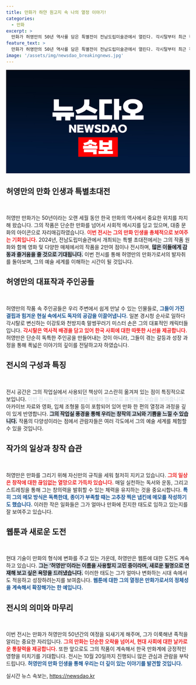 ```yaml
---
title: 만화가 하얀 원고지 속 나의 열정 이야기!
categories:
  - 만화
excerpt: >
  만화가 허영만의 50년 역사를 담은 특별전이 전남도립미술관에서 열린다. 각시탈부터 최근 작품까지, 그의 인생을 그린 2만여 점의 원화와 영화가 전시된다. 그가 사랑하는 만화의 매력을 직접 확인해보세요!
feature_text: >
  만화가 허영만의 50년 역사를 담은 특별전이 전남도립미술관에서 열린다. 각시탈부터 최근 작품까지, 그의 인생을 그린 2만여 점의 원화와 영화가 전시된다. 그가 사랑하는 만화의 매력을 직접 확인해보세요!
image: '/assets/img/newsdao_breakingnews.jpg'
---
```


<p><img src="/assets/img/newsdao_breakingnews.jpg" alt="pcversion 속보" /></p>

<h2 data-ke-size="size26">허영만의 만화 인생과 특별초대전</h2>

<p data-ke-size="size16">&nbsp;</p>

<p>허영만 만화가는 50년이라는 오랜 세월 동안 한국 만화의 역사에서 중요한 위치를 차지해 왔습니다. 그의 작품은 단순한 만화를 넘어서 사회적 메시지를 담고 있으며, 대중 문화의 아이콘으로 자리매김하였습니다. <b><span style="color: #ee2323;">이번 전시는 그의 만화 인생을 총체적으로 보여주는 기회입니다.</span></b> 2024년, 전남도립미술관에서 개최되는 특별 초대전에서는 그의 작품 원화와 함께 영화 및 다양한 매체에서의 작품을 2만여 점이나 전시하며, <b><span style="background-color: #21538527;">많은 이들에게 감동과 즐거움을 줄 것으로 기대됩니다.</span></b> 이번 전시를 통해 허영만의 만화가로서의 발자취를 돌아보며, 그의 예술 세계를 이해하는 시간이 될 것입니다.</p>

<h2 data-ke-size="size26">허영만의 대표작과 주인공들</h2>

<p data-ke-size="size16">&nbsp;</p>

<p>허영만의 작품 속 주인공들은 우리 주변에서 쉽게 만날 수 있는 인물들로, <b><span style="color: #1a5490;">그들이 가진 결핍과 힘겨운 현실 속에서도 독자의 공감을 이끌어냅니다.</span></b> 일본 경시청 순사로 일하다 각시탈로 변신하는 이강토와 천방지축 말썽꾸러기 미스터 손은 그의 대표적인 캐릭터들입니다. <b><span style="color: #ee2323;">각시탈은 역사적 배경을 담고 있어 한국 사회에 대한 따뜻한 시선을 제공합니다.</span></b> 허영만은 단순히 독특한 주인공을 만들어내는 것이 아니라, 그들이 겪는 갈등과 성장 과정을 통해 폭넓은 이야기의 깊이를 전달하고자 하였습니다.</p>

<h2 data-ke-size="size26">전시의 구성과 특징</h2>

<p data-ke-size="size16">&nbsp;</p>

<p>전시 공간은 그의 작업실에서 사용되던 책상이 고스란히 옮겨져 있는 점이 특징적으로 보입니다. <b><span style="color: #21538527;">이번 전시는 허영만이 다양한 매체와 형식으로 표현해온 모습을 보여줍니다.</span></b> 아카이브 자료와 영화, 입체 조형물 등이 포함되어 있어 만화 한 편의 열정과 과정을 깊이 있게 반영합니다. <b><span style="background-color: #21538527;">그의 작업실 풍경을 통해 우리는 창작의 고뇌와 기쁨을 느낄 수 있습니다.</span></b> 작품의 다양성이라는 점에서 관람자들은 여러 각도에서 그의 예술 세계를 체험할 수 있을 것입니다.</p>

<h2 data-ke-size="size26">작가의 일상과 창작 습관</h2>

<p data-ke-size="size16">&nbsp;</p>

<p>허영만은 만화를 그리기 위해 자신만의 규칙을 세워 철저히 지키고 있습니다. <b><span style="color: #ee2323;">그의 일상은 창작에 대한 끊임없는 열망으로 가득차 있습니다.</span></b> 매일 실천하는 독서와 운동, 그리고 스트레칭을 통해 그는 창의력을 발휘할 수 있는 체력을 유지하는 것을 중요시합니다. <b><span style="color: #1a5490;">특히 그의 메모 방식은 독특한데, 종이가 부족할 때는 고추장 찍은 냅킨에 메모를 작성하기도 했습니다.</span></b> 이러한 작은 일화들은 그가 얼마나 만화에 진지한 태도로 임하고 있는지를 잘 보여주고 있습니다.</p>

<h2 data-ke-size="size26">웹툰과 새로운 도전</h2>

<p data-ke-size="size16">&nbsp;</p>

<p>현대 기술이 만화의 형식에 변화를 주고 있는 가운데, 허영만은 웹툰에 대한 도전도 계속하고 있습니다. <b><span style="background-color: #21538527;">그는 ‘허영만’이라는 이름을 사용할지 고민 중이라며, 새로운 필명으로 연재해 보고 싶은 욕망을 드러냈습니다.</span></b> 이러한 태도는 그가 얼마나 변화하는 시대 속에서도 적응하고 성장하려는지를 보여줍니다. <b><span style="color: #1a5490;">웹툰에 대한 그의 열정은 만화가로서의 정체성을 계속해서 확장해가는 한 예입니다.</span></b></p>

<h2 data-ke-size="size26">전시의 의미와 마무리</h2>

<p data-ke-size="size16">&nbsp;</p>

<p>이번 전시는 만화가 허영만의 50년간의 여정을 되새기게 해주며, 그가 이룩해낸 족적을 알리는 중요한 자리입니다. <b><span style="color: #ee2323;">그의 만화는 단순한 오락을 넘어서, 현대 사회에 대한 날카로운 통찰력을 제공합니다.</span></b> 또한 앞으로도 그의 작품이 계속해서 한국 만화계에 긍정적인 영향을 미치기를 기대합니다. 전시는 10월 20일까지 진행되니 많은 관심과 관람을 부탁드립니다. <b><span style="color: #1a5490;">허영만의 만화 인생을 통해 우리는 더 깊이 있는 이야기를 발견할 것입니다.</span></b></p>
실시간 뉴스 속보는, <a href="https://newsdao.kr" rel="dofollow">https://newsdao.kr</a>


